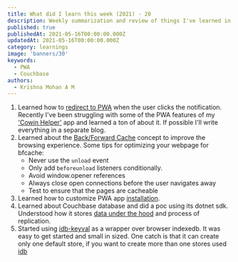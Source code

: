 ```yaml
---
title: What did I learn this week (2021) - 20
description: Weekly summarization and review of things I've learned in the third week of May 2021 
published: true
publishedAt: 2021-05-16T00:00:00.000Z
updatedAt: 2021-05-16T00:00:00.000Z
category: learnings
image: 'banners/30'
keywords:
  - PWA
  - Couchbase
authors:
  - Krishna Mohan A M
---
```


1. Learned how to [redirect to PWA](https://stackoverflow.com/questions/54138763/open-pwa-when-clicking-on-push-notification-handled-by-service-worker-ng7-andr) when the user clicks the notification. Recently I've been struggling with some of the PWA features of my ['Cowin Helper'](https://cowin-helper.krishnamohan.dev/) app and learned a ton of about it. If possible I'll write everything in a separate blog.
2. Learned about the [Back/Forward Cache](https://web.dev/bfcache/) concept to improve the browsing experience. Some tips for optimizing your webpage for bfcache:
    - Never use the `unload` event
    - Only add `beforeunload` listeners conditionally.
    - Avoid window.opener references
    - Always close open connections before the user navigates away
    - Test to ensure that the pages are cacheable
3. Learned how to customize PWA app [installation](https://web.dev/customize-install/).
4. Learned about Couchbase database and did a poc using its dotnet sdk. Understood how it stores [data under the hood](https://docs.couchbase.com/server/current/learn/buckets-memory-and-storage/memory-and-storage.html#saving-new-items) and process of replication.
5. Started using [idb-keyval](https://github.com/jakearchibald/idb-keyval) as a wrapper over browser indexedb. It was easy to get started and small in sized. One catch is that it can create only one default store, if you want to create more than one stores used [idb](https://github.com/jakearchibald/idb)